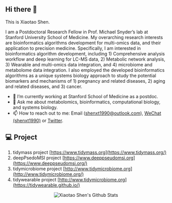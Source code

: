 ## Hi there 👋

This is Xiaotao Shen.

I am a Postdoctoral Research Fellow in Prof. Michael Snyder’s lab at Stanford University School of Medicine. My overarching research interests are bioinformatics algorithms development for multi-omics data, and their application to precision medicine. Specifically, I am interested in bioinformatics algorithm development, including 1) Comprehensive analysis workflow and deep learning for LC-MS data, 2) Metabolic network analysis, 3) Wearable and multi-omics data integration, and 4) microbiome and metabolome data integration. I also employed the developed bioinformatics algorithms as a unique systems biology approach to study the potential biomarkers and mechanisms of 1) pregnancy and related diseases, 2) aging and related diseases, and 3) cancer. 

- 🔭 I’m currently working at Stanford School of Medicine as a postdoc.
- 💬 Ask me about metabolomics, bioinformatics, computational biology, and systems biology.
- 📫 How to reach out to me: Email (shenxt1990@outlook.com), [WeChat (shenxt1990)](https://jaspershen.github.io/image/wechat_QR.jpg) or [Twitter](https://twitter.com/xiaotaoshen1990).

## 💻 Project

1. tidymass project [https://www.tidymass.org](https://www.tidymass.org/)
2. deepPsedoMSI project [https://www.deeppseudomsi.org](https://www.deeppseudomsi.org/)
3. tidymicrobiome project [http://www.tidymicrobiome.org](http://www.tidymicrobiome.org/)
4. tidywearable project [http://www.tidymicrobiome.org](https://tidywearable.github.io/)

<div align="center">

<img align="center" src="https://github-readme-stats.vercel.app/api?username=jaspershen&include_all_commits=true&count_private=true&show_icons=true&line_height=20&title_color=7A7ADB&icon_color=2234AE&text_color=D3D3D3&bg_color=0,000000,130F40" alt="Xiaotao Shen's Github Stats">

</div>

